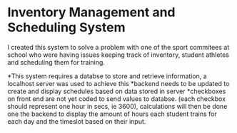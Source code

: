 # Inventory Management and Scheduling System 
I created this system to solve a problem with one of the sport commitees at school who were having issues keeping track of inventory,  student athletes and scheduling them for training.


*This system requires a databse to store and retrieve information, a localhost server was used to achieve this
*backend needs to be updated to create and display schedules based on data stored in server
*checkboxes on front end are not yet coded to send values to databse. (each checkbox should represent one hour in secs, ie 3600), calculations will then be done one the backend to display the amount of hours each student trains for each day and the timeslot based on their input.

